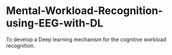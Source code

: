 # Mental-Workload-Recognition-using-EEG-with-DL

To develop a Deep learning mechanism for the cognitive workload recognition. 
